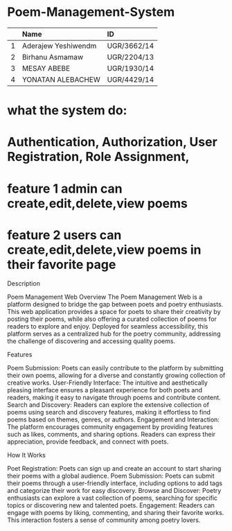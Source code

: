 # Poem-Management-System
|  |Name|ID|
|:-|:---|:-|
|1 |Aderajew Yeshiwendm|UGR/3662/14|
|2 |Birhanu Asmamaw|UGR/2204/13|
|3 |MESAY ABEBE|UGR/1930/14|
|4 |YONATAN ALEBACHEW|UGR/4429/14|

# what the system do:
# Authentication, Authorization, User Registration, Role Assignment,

# feature 1 admin can create,edit,delete,view poems
# feature 2 users can create,edit,delete,view poems in their favorite page

Description

Poem Management Web Overview The Poem Management Web is a platform designed to bridge the gap between poets and poetry enthusiasts. This web application provides a space for poets to share their creativity by posting their poems, while also offering a curated collection of poems for readers to explore and enjoy. Deployed for seamless accessibility, this platform serves as a centralized hub for the poetry community, addressing the challenge of discovering and accessing quality poems.

Features

Poem Submission: Poets can easily contribute to the platform by submitting their own poems, allowing for a diverse and constantly growing collection of creative works. User-Friendly Interface: The intuitive and aesthetically pleasing interface ensures a pleasant experience for both poets and readers, making it easy to navigate through poems and contribute content. Search and Discovery: Readers can explore the extensive collection of poems using search and discovery features, making it effortless to find poems based on themes, genres, or authors. Engagement and Interaction: The platform encourages community engagement by providing features such as likes, comments, and sharing options. Readers can express their appreciation, provide feedback, and connect with poets.

How It Works

Poet Registration: Poets can sign up and create an account to start sharing their poems with a global audience. Poem Submission: Poets can submit their poems through a user-friendly interface, including options to add tags and categorize their work for easy discovery. Browse and Discover: Poetry enthusiasts can explore a vast collection of poems, searching for specific topics or discovering new and talented poets. Engagement: Readers can engage with poems by liking, commenting, and sharing their favorite works. This interaction fosters a sense of community among poetry lovers.
